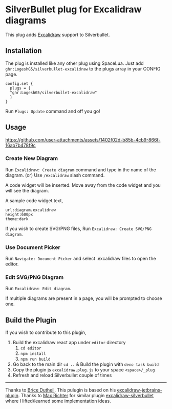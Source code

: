 # SilverBullet plug for Excalidraw diagrams

This plug adds [Excalidraw](https://excalidraw.com/) support to Silverbullet.

## Installation

The plug is installed like any other plug using SpaceLua. Just add `ghr:LogeshG5/silverbullet-excalidraw` to the plugs array in your CONFIG page.

```space-lua
config.set {
  plugs = {
  "ghr:LogeshG5/silverbullet-excalidraw"
  }
}
```

Run `Plugs: Update` command and off you go!

## Usage

https://github.com/user-attachments/assets/1402f02d-b85b-4cb9-866f-16ab7b478f9c

### Create New Diagram

Run `Excalidraw: Create diagram` command and type in the name of the diagram. (or) Use `/excalidraw` slash command. 

A code widget will be inserted. Move away from the code widget and you will see the diagram. 

A sample code widget text, 

```excalidraw
url:diagram.excalidraw
height:600px
theme:dark
```

If you wish to create SVG/PNG files, Run `Excalidraw: Create SVG/PNG diagram`. 

### Use Document Picker

Run `Navigate: Document Picker` and select .excalidraw files to open the editor.

### Edit SVG/PNG Diagram

Run `Excalidraw: Edit diagram`.

If multiple diagrams are present in a page, you will be prompted to choose one.

## Build the Plugin

If you wish to contribute to this plugin,

1. Build the excalidraw react app under `editor` directory 
    1. `cd editor`
    2. `npm install`
    3. `npm run build`
2. Go back to the main dir `cd ..` & Build the plugin with `deno task build`
3. Copy the plugin js `excalidraw.plug.js` to your space `<space>/_plug`
4. Refresh and reload Silverbullet couple of times

---

Thanks to [Brice Dutheil](https://github.com/bric3). This pulugin is based on his [excalidraw-jetbrains-plugin](https://github.com/bric3/excalidraw-jetbrains-plugin). 
Thanks to [Max Richter](https://github.com/jim-fx) for similar plugin [excalidraw-silverbullet](https://github.com/jim-fx/silverbullet-excalidraw) where I lifted/learned some implementation ideas.
